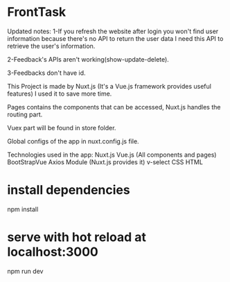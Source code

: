 # FrontTask

Updated notes:
1-If you refresh the website after login you won't find user information
because there's no API to return the user data I need this API to retrieve the user's information.

2-Feedback's APIs aren't working(show-update-delete).

3-Feedbacks don't have id.

This Project is made by Nuxt.js (It's a Vue.js framework provides useful features) I used it to save more time.

Pages contains the components that can be accessed, Nuxt.js handles the routing part.

Vuex part will be found in store folder.

Global configs of the app in nuxt.config.js file.

Technologies used in the app:
Nuxt.js
Vue.js (All components and pages)
BootStrapVue
Axios Module (Nuxt.js provides it)
v-select
CSS
HTML

# install dependencies

npm install

# serve with hot reload at localhost:3000

npm run dev
